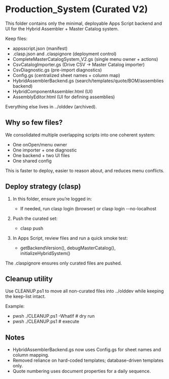 # Production_System (Curated V2)

This folder contains only the minimal, deployable Apps Script backend and UI for the Hybrid Assembler + Master Catalog system.

Keep files:

- appsscript.json (manifest)
- .clasp.json and .claspignore (deployment control)
- CompleteMasterCatalogSystem_V2.gs (single menu owner + actions)
- CsvCatalogImporter.gs (Drive CSV → Master Catalog importer)
- CsvDiagnostic.gs (pre-import diagnostics)
- Config.gs (centralized sheet names + column map)
- HybridAssemblerBackend.gs (search/templates/quote/BOM/assemblies backend)
- HybridComponentAssembler.html (UI)
- AssemblyEditor.html (UI for defining assemblies)

Everything else lives in ../olddev (archived).

## Why so few files?

We consolidated multiple overlapping scripts into one coherent system:

- One onOpen/menu owner
- One importer + one diagnostic
- One backend + two UI files
- One shared config

This is faster to deploy, easier to reason about, and reduces menu conflicts.

## Deploy strategy (clasp)

1) In this folder, ensure you’re logged in:
	- If needed, run clasp login (browser) or clasp login --no-localhost

2) Push the curated set:
	- clasp push

3) In Apps Script, review files and run a quick smoke test:
	- getBackendVersion(), debugMasterCatalog(), initializeHybridSystem()

The .claspignore ensures only curated files are pushed.

## Cleanup utility

Use CLEANUP.ps1 to move all non-curated files into ../olddev while keeping the keep-list intact.

Example:

- pwsh ./CLEANUP.ps1 -WhatIf   # dry run
- pwsh ./CLEANUP.ps1           # execute

## Notes

- HybridAssemblerBackend.gs now uses Config.gs for sheet names and column mapping.
- Removed reliance on hard-coded templates; database-driven templates only.
- Quote numbering uses document properties for a daily sequence.
